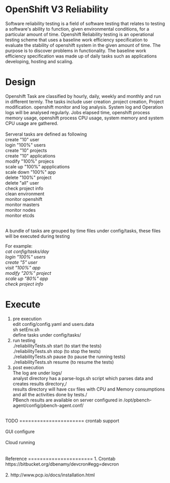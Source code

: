 OpenShift V3 Reliability 
===========================
Software reliability testing is a field of software testing that relates to testing a software's ability to function, given environmental conditions, for a particular amount of time.
Openshift Reliability testing is an operational testing scheme that uses a baseline work efficiency specification to evaluate the stability of openshift system in the given amount of time. The purpose is to discover problems in functionality. The baseline work efficiency specification was made up of daily tasks such as applications developing, hosting and scaling. 
<br/>

Design
===========================
Openshift Task are classified by hourly, daily, weekly and monthly and run in different termly.  The tasks include user creation ,project creation, Project modification. openshift monitor and log analysis. System log and Operation logs will be analysed regularly. Jobs elapsed time, openshift process memory usage, openshift process CPU usage, system memory and system CPU usage are gathered.<br/>
<br/>
Serveral tasks are defined as following<br/>
      create "10" user <br/>
      login "100%" users <br/>
      create "10" projects <br/>
      create "10" applications <br/>
      modify "100%" projecs <br/>
      scale up "100%" appplications <br/>
      scale down "100%" app <br/>
      delete "100%" project <br/>
      delete "all" user <br/>
      check project info <br/>
      clean environment <br/>
      monitor openshift <br/>
      monitor masters <br/>
      monitor nodes <br/>
      monitor etcds <br/>
<br/>

A bundle of tasks are grouped by time files under config/tasks, these files will be executed during testing <br/>

For example:<br/>
*cat config/tasks/day* <br/>
*login "100%" users*<br/>
*create "5" user*<br/>
*visit "100%" app*<br/>
*modify "20%" project*<br/>
*scale up "80%" app*<br/>
*check project info*<br/>

Execute
====================
1) pre execution<br/>
  edit config/config.yaml and users.data <br/>
  sh setEnv.sh<br/>
  define tasks under config/tasks/<br/>
2) run testing<br/>
   ./reliabilityTests.sh start (to start the tests)<br/>
   ./reliabilityTests.sh stop (to stop the tests)<br/>
   ./reliabilityTests.sh pause (to pause the running tests)<br/>
   ./reliabilityTests.sh resume (to resume the tests)<br/>
3) post execution<br/>
   The log are under logs/<br/>
   analyst directory has a parse-logs.sh script which parses data and creates results directory,/<br/>
   results directory will have csv files with CPU and Memory consumptions and all the activities done by tests./<br/>
   PBench results are available on server configured in /opt/pbench-agent/config/pbench-agent.conf/<br/>
<br/>
TODO
======================
crontab support<br/><br/>
GUI configure<br/><br/>
Cloud running<br/><br/>
<br/>
Reference
======================
1. Crontab https://bitbucket.org/dbenamy/devcron#egg=devcron<br/><br/>
2. http://www.pcp.io/docs/installation.html<br/><br/>
